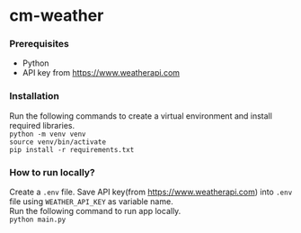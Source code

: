 # cm-weather
### Prerequisites  
* Python  
* API key from <https://www.weatherapi.com>

### Installation  
Run the following commands to create a virtual environment and install required libraries.  
`python -m venv venv`  
`source venv/bin/activate`  
`pip install -r requirements.txt`

### How to run locally?  
Create a `.env` file. Save API key(from <https://www.weatherapi.com>) into `.env` file using `WEATHER_API_KEY` as variable name.  
Run the following command to run app locally.  
`python main.py`  
